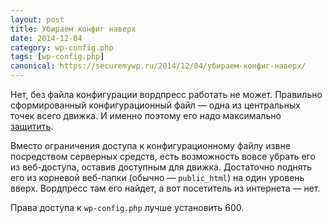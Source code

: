 ```yaml
---
layout: post
title: Убираем конфиг наверх
date: 2014-12-04
category: wp-config.php
tags: [wp-config.php]
canonical: https://securemywp.ru/2014/12/04/убираем-конфиг-наверх/
---
```


Нет, без файла конфигурации вордпресс работать не может. Правильно сформированный конфигурационный файл — одна из центральных точек всего движка. И именно поэтому его надо максимально [защитить](https://securemywp.ru/2014/12/04/защищаем-конфиг/).

Вместо ограничения доступа к конфигурационному файлу извне посредством серверных средств, есть возможность вовсе убрать его из веб-доступа, оставив доступным для движка. Достаточно поднять его из корневой веб-папки (обычно — `public_html`) на один уровень вверх. Вордпресс там его найдет, а вот посетитель из интернета — нет.

Права доступа к `wp-config.php` лучше установить 600.
